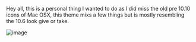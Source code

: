 Hey all, this is a personal thing I wanted to do as I did miss the old pre 10.10 icons of Mac OSX, this theme mixs a few things but is mostly resembling the 10.6 look give or take. 


![image](https://i.imgur.com/QljCogI.png)
